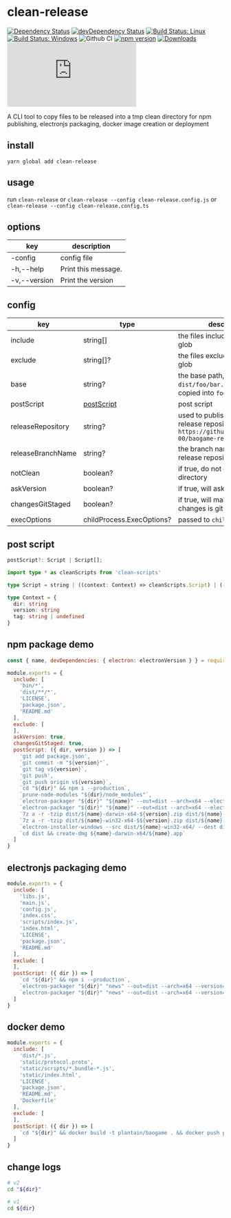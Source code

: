 # clean-release

[![Dependency Status](https://david-dm.org/plantain-00/clean-release.svg)](https://david-dm.org/plantain-00/clean-release)
[![devDependency Status](https://david-dm.org/plantain-00/clean-release/dev-status.svg)](https://david-dm.org/plantain-00/clean-release#info=devDependencies)
[![Build Status: Linux](https://travis-ci.org/plantain-00/clean-release.svg?branch=master)](https://travis-ci.org/plantain-00/clean-release)
[![Build Status: Windows](https://ci.appveyor.com/api/projects/status/github/plantain-00/clean-release?branch=master&svg=true)](https://ci.appveyor.com/project/plantain-00/clean-release/branch/master)
![Github CI](https://github.com/plantain-00/clean-release/workflows/Github%20CI/badge.svg)
[![npm version](https://badge.fury.io/js/clean-release.svg)](https://badge.fury.io/js/clean-release)
[![Downloads](https://img.shields.io/npm/dm/clean-release.svg)](https://www.npmjs.com/package/clean-release)
[![type-coverage](https://img.shields.io/badge/dynamic/json.svg?label=type-coverage&prefix=%E2%89%A5&suffix=%&query=$.typeCoverage.atLeast&uri=https%3A%2F%2Fraw.githubusercontent.com%2Fplantain-00%2Fclean-release%2Fmaster%2Fpackage.json)](https://github.com/plantain-00/clean-release)

A CLI tool to copy files to be released into a tmp clean directory for npm publishing, electronjs packaging, docker image creation or deployment

## install

`yarn global add clean-release`

## usage

run `clean-release` or `clean-release --config clean-release.config.js` or `clean-release --config clean-release.config.ts`

## options

key | description
--- | ---
-config | config file
-h,--help | Print this message.
-v,--version | Print the version

## config

key | type | description
--- | --- | ---
include | string[] | the files included, support glob
exclude | string[]? | the files excluded, support glob
base | string? | the base path, eg: `dist`, then `dist/foo/bar.js` will be copied into `foo` as `foo/bar.js`
postScript | [postScript](#post-script) | post script
releaseRepository | string? | used to publish to a git release repository, eg: `https://github.com/plantain-00/baogame-release.git`
releaseBranchName | string? | the branch name of the release repository
notClean | boolean? | if true, do not clean the tmp directory
askVersion | boolean? | if true, will ask promp version
changesGitStaged | boolean? | if true, will make sure all changes is git staged
execOptions | childProcess.ExecOptions? | passed to `childProcess.exec`

## post script

```ts
postScript?: Script | Script[];

import type * as cleanScripts from 'clean-scripts'

type Script = string | ((context: Context) => cleanScripts.Script) | ((context: Context) => Promise<cleanScripts.Script>)

type Context = {
  dir: string
  version: string
  tag: string | undefined
}
```

## npm package demo

```js
const { name, devDependencies: { electron: electronVersion } } = require('./package.json')

module.exports = {
  include: [
    'bin/*',
    'dist/**/*',
    'LICENSE',
    'package.json',
    'README.md'
  ],
  exclude: [
  ],
  askVersion: true,
  changesGitStaged: true,
  postScript: ({ dir, version }) => [
    'git add package.json',
    `git commit -m "${version}"`,
    `git tag v${version}`,
    'git push',
    `git push origin v${version}`,
    `cd "${dir}" && npm i --production`,
    `prune-node-modules "${dir}/node_modules"`,
    `electron-packager "${dir}" "${name}" --out=dist --arch=x64 --electron-version=${electronVersion} --platform=darwin --ignore="dist/"`,
    `electron-packager "${dir}" "${name}" --out=dist --arch=x64 --electron-version=${electronVersion} --platform=win32 --ignore="dist/"`,
    `7z a -r -tzip dist/${name}-darwin-x64-${version}.zip dist/${name}-darwin-x64/`,
    `7z a -r -tzip dist/${name}-win32-x64-$${version}.zip dist/${name}-win32-x64/`,
    `electron-installer-windows --src dist/${name}-win32-x64/ --dest dist/`,
    `cd dist && create-dmg ${name}-darwin-x64/${name}.app`
  ]
}
```

## electronjs packaging demo

```js
module.exports = {
  include: [
    'libs.js',
    'main.js',
    'config.js',
    'index.css',
    'scripts/index.js',
    'index.html',
    'LICENSE',
    'package.json',
    'README.md'
  ],
  exclude: [
  ],
  postScript: ({ dir }) => [
    `cd "${dir}" && npm i --production`,
    `electron-packager "${dir}" "news" --out=dist --arch=x64 --version=1.2.1 --app-version="1.0.8" --platform=darwin --ignore="dist/"`,
    `electron-packager "${dir}" "news" --out=dist --arch=x64 --version=1.2.1 --app-version="1.0.8" --platform=win32 --ignore="dist/"`
  ]
}
```

## docker demo

```js
module.exports = {
  include: [
    'dist/*.js',
    'static/protocol.proto',
    'static/scripts/*.bundle-*.js',
    'static/index.html',
    'LICENSE',
    'package.json',
    'README.md',
    'Dockerfile'
  ],
  exclude: [
  ],
  postScript: ({ dir }) => [
    `cd "${dir}" && docker build -t plantain/baogame . && docker push plantain/baogame`
  ]
}
```

## change logs

```bash
# v2
cd "${dir}"

# v1
cd ${dir}
```
